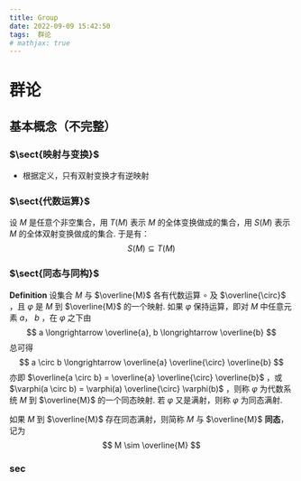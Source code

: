 ```yaml
---
title: Group
date: 2022-09-09 15:42:50
tags:  群论
# mathjax: true
---
```


# 群论

## 基本概念（不完整）

### $\sect{映射与变换}$

- 根据定义，只有双射变换才有逆映射

### $\sect{代数运算}$

设 $M$ 是任意个非空集合，用 $T(M)$ 表示 $M$ 的全体变换做成的集合，用 $S(M)$ 表示 $M$ 的全体双射变换做成的集合. 于是有：
$$
S(M) \subseteq T(M)
$$

### $\sect{同态与同构}$

**Definition** 设集合 $M$ 与 $\overline{M}$ 各有代数运算 $\circ$ 及 $\overline{\circ}$ ，且 $\varphi$ 是 $M$ 到 $\overline{M}$ 的一个映射. 如果 $\varphi$ 保持运算，即对 $M$ 中任意元素 $a$， $b$ ，在 $\varphi$ 之下由
$$
a \longrightarrow \overline{a}, b \longrightarrow \overline{b}
$$
总可得
$$
a \circ b \longrightarrow \overline{a} \overline{\circ} \overline{b}
$$
亦即 $\overline{a \circ b} = \overline{a} \overline{\circ} \overline{b}$ ，或 $\varphi(a \circ b) = \varphi(a) \overline{\circ} \varphi(b)$ ，则称 $\varphi$ 为代数系统 $M$ 到 $\overline{M}$ 的一个同态映射. 若 $\varphi$ 又是满射，则称 $\varphi$ 为同态满射. 

如果 $M$ 到 $\overline{M}$ 存在同态满射，则简称 $M$ 与 $\overline{M}$ **同态**，记为
$$
M \sim \overline{M}
$$


### $\sec{}$

